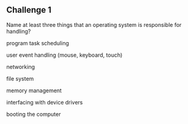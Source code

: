 ## Challenge 1

Name at least three things that an operating system is responsible for handling?

program task scheduling 

user event handling (mouse, keyboard, touch)

networking

file system

memory management

interfacing with device drivers

booting the computer
